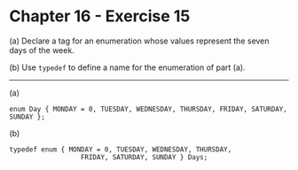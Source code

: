 # Chapter 16 - Exercise 15

(a) 
Declare a tag for an enumeration whose values represent the seven days of the week.  

(b) 
Use `typedef` to define a name for the enumeration of part (a).  

---

(a)
```
enum Day { MONDAY = 0, TUESDAY, WEDNESDAY, THURSDAY, FRIDAY, SATURDAY, SUNDAY };
```

(b)
```
typedef enum { MONDAY = 0, TUESDAY, WEDNESDAY, THURSDAY, 
                  FRIDAY, SATURDAY, SUNDAY } Days;
```
